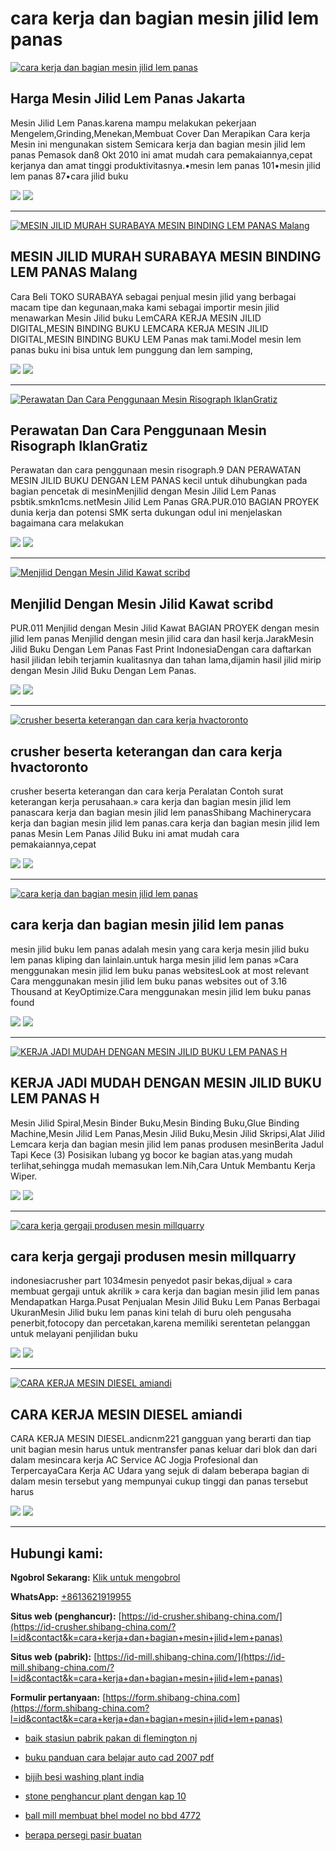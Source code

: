 # cara kerja dan bagian mesin jilid lem panas

<a href="https://swt.shibang-china.com/?l=id&img&k=cara+kerja+dan+bagian+mesin+jilid+lem+panas" target="_blank">![cara kerja dan bagian mesin jilid lem panas](http://static.shibang-china.com/all-800x300/646.jpg)</a>

## Harga Mesin Jilid Lem Panas Jakarta
Mesin Jilid Lem Panas.karena mampu melakukan pekerjaan Mengelem,Grinding,Menekan,Membuat Cover Dan Merapikan Cara kerja Mesin ini mengunakan sistem Semicara kerja dan bagian mesin jilid lem panas Pemasok dan8 Okt 2010 ini amat mudah cara pemakaiannya,cepat kerjanya dan amat tinggi produktivitasnya.•mesin lem panas 101•mesin jilid lem panas 87•cara jilid buku


<a href="https://whatsapp.shibangsoft.com/WhatsApp.php" target="_blank" title="WhatsApp">![](http://static.shibang-china.com/icon/whatsapp.png)</a> <a href="https://swt.shibang-china.com/?l=id&icon&k=cara+kerja+dan+bagian+mesin+jilid+lem+panas" target="_blank">![](http://static.shibang-china.com/icon/chat-id.png)</a>

---

<a href="https://swt.shibang-china.com/?l=id&img&k=cara+kerja+dan+bagian+mesin+jilid+lem+panas" target="_blank">![MESIN JILID MURAH SURABAYA MESIN BINDING LEM PANAS Malang](http://static.shibang-china.com/all-800x300/533.jpg)</a>

## MESIN JILID MURAH SURABAYA MESIN BINDING LEM PANAS Malang
Cara Beli TOKO SURABAYA sebagai penjual mesin jilid yang berbagai macam tipe dan kegunaan,maka kami sebagai importir mesin jilid menawarkan Mesin Jilid buku LemCARA KERJA MESIN JILID DIGITAL,MESIN BINDING BUKU LEMCARA KERJA MESIN JILID DIGITAL,MESIN BINDING BUKU LEM Panas mak tami.Model mesin lem panas buku ini bisa untuk lem punggung dan lem samping,


<a href="https://whatsapp.shibangsoft.com/WhatsApp.php" target="_blank" title="WhatsApp">![](http://static.shibang-china.com/icon/whatsapp.png)</a> <a href="https://swt.shibang-china.com/?l=id&icon&k=cara+kerja+dan+bagian+mesin+jilid+lem+panas" target="_blank">![](http://static.shibang-china.com/icon/chat-id.png)</a>

---

<a href="https://swt.shibang-china.com/?l=id&img&k=cara+kerja+dan+bagian+mesin+jilid+lem+panas" target="_blank">![Perawatan Dan Cara Penggunaan Mesin Risograph IklanGratiz](http://static.shibang-china.com/all-800x300/912.jpg)</a>

## Perawatan Dan Cara Penggunaan Mesin Risograph IklanGratiz
Perawatan dan cara penggunaan mesin risograph.9 DAN PERAWATAN MESIN JILID BUKU DENGAN LEM PANAS kecil untuk dihubungkan pada bagian pencetak di mesinMenjilid dengan Mesin Jilid Lem Panas psbtik.smkn1cms.netMesin Jilid Lem Panas GRA.PUR.010 BAGIAN PROYEK dunia kerja dan potensi SMK serta dukungan odul ini menjelaskan bagaimana cara melakukan


<a href="https://whatsapp.shibangsoft.com/WhatsApp.php" target="_blank" title="WhatsApp">![](http://static.shibang-china.com/icon/whatsapp.png)</a> <a href="https://swt.shibang-china.com/?l=id&icon&k=cara+kerja+dan+bagian+mesin+jilid+lem+panas" target="_blank">![](http://static.shibang-china.com/icon/chat-id.png)</a>

---

<a href="https://swt.shibang-china.com/?l=id&img&k=cara+kerja+dan+bagian+mesin+jilid+lem+panas" target="_blank">![Menjilid Dengan Mesin Jilid Kawat scribd](http://static.shibang-china.com/all-800x300/956.jpg)</a>

## Menjilid Dengan Mesin Jilid Kawat scribd
PUR.011 Menjilid dengan Mesin Jilid Kawat BAGIAN PROYEK dengan mesin jilid lem panas Menjilid dengan mesin jilid cara dan hasil kerja.JarakMesin Jilid Buku Dengan Lem Panas Fast Print IndonesiaDengan cara daftarkan hasil jilidan lebih terjamin kualitasnya dan tahan lama,dijamin hasil jilid mirip dengan Mesin Jilid Buku Dengan Lem Panas.


<a href="https://whatsapp.shibangsoft.com/WhatsApp.php" target="_blank" title="WhatsApp">![](http://static.shibang-china.com/icon/whatsapp.png)</a> <a href="https://swt.shibang-china.com/?l=id&icon&k=cara+kerja+dan+bagian+mesin+jilid+lem+panas" target="_blank">![](http://static.shibang-china.com/icon/chat-id.png)</a>

---

<a href="https://swt.shibang-china.com/?l=id&img&k=cara+kerja+dan+bagian+mesin+jilid+lem+panas" target="_blank">![crusher beserta keterangan dan cara kerja hvactoronto](http://static.shibang-china.com/all-800x300/1025.jpg)</a>

## crusher beserta keterangan dan cara kerja hvactoronto
crusher beserta keterangan dan cara kerja Peralatan Contoh surat keterangan kerja perusahaan.» cara kerja dan bagian mesin jilid lem panascara kerja dan bagian mesin jilid lem panasShibang Machinerycara kerja dan bagian mesin jilid lem panas.cara kerja dan bagian mesin jilid lem panas Mesin Lem Panas Jilid Buku ini amat mudah cara pemakaiannya,cepat


<a href="https://whatsapp.shibangsoft.com/WhatsApp.php" target="_blank" title="WhatsApp">![](http://static.shibang-china.com/icon/whatsapp.png)</a> <a href="https://swt.shibang-china.com/?l=id&icon&k=cara+kerja+dan+bagian+mesin+jilid+lem+panas" target="_blank">![](http://static.shibang-china.com/icon/chat-id.png)</a>

---

<a href="https://swt.shibang-china.com/?l=id&img&k=cara+kerja+dan+bagian+mesin+jilid+lem+panas" target="_blank">![cara kerja dan bagian mesin jilid lem panas](http://static.shibang-china.com/all-800x300/1077.jpg)</a>

## cara kerja dan bagian mesin jilid lem panas
mesin jilid buku lem panas adalah mesin yang cara kerja mesin jilid buku lem panas kliping dan lainlain.untuk harga mesin jilid lem panas »Cara menggunakan mesin jilid lem buku panas websitesLook at most relevant Cara menggunakan mesin jilid lem buku panas websites out of 3.16 Thousand at KeyOptimize.Cara menggunakan mesin jilid lem buku panas found


<a href="https://whatsapp.shibangsoft.com/WhatsApp.php" target="_blank" title="WhatsApp">![](http://static.shibang-china.com/icon/whatsapp.png)</a> <a href="https://swt.shibang-china.com/?l=id&icon&k=cara+kerja+dan+bagian+mesin+jilid+lem+panas" target="_blank">![](http://static.shibang-china.com/icon/chat-id.png)</a>

---

<a href="https://swt.shibang-china.com/?l=id&img&k=cara+kerja+dan+bagian+mesin+jilid+lem+panas" target="_blank">![KERJA JADI MUDAH DENGAN MESIN JILID BUKU LEM PANAS H](http://static.shibang-china.com/all-800x300/418.jpg)</a>

## KERJA JADI MUDAH DENGAN MESIN JILID BUKU LEM PANAS H
Mesin Jilid Spiral,Mesin Binder Buku,Mesin Binding Buku,Glue Binding Machine,Mesin Jilid Lem Panas,Mesin Jilid Buku,Mesin Jilid Skripsi,Alat Jilid Lemcara kerja dan bagian mesin jilid lem panas produsen mesinBerita Jadul Tapi Kece (3) Posisikan lubang yg bocor ke bagian atas.yang mudah terlihat,sehingga mudah memasukan lem.Nih,Cara Untuk Membantu Kerja Wiper.


<a href="https://whatsapp.shibangsoft.com/WhatsApp.php" target="_blank" title="WhatsApp">![](http://static.shibang-china.com/icon/whatsapp.png)</a> <a href="https://swt.shibang-china.com/?l=id&icon&k=cara+kerja+dan+bagian+mesin+jilid+lem+panas" target="_blank">![](http://static.shibang-china.com/icon/chat-id.png)</a>

---

<a href="https://swt.shibang-china.com/?l=id&img&k=cara+kerja+dan+bagian+mesin+jilid+lem+panas" target="_blank">![cara kerja gergaji produsen mesin millquarry](http://static.shibang-china.com/all-800x300/27.jpg)</a>

## cara kerja gergaji produsen mesin millquarry
indonesiacrusher part 1034mesin penyedot pasir bekas,dijual » cara membuat gergaji untuk akrilik » cara kerja dan bagian mesin jilid lem panas Mendapatkan Harga.Pusat Penjualan Mesin Jilid Buku Lem Panas Berbagai UkuranMesin Jilid buku lem panas kini telah di buru oleh pengusaha penerbit,fotocopy dan percetakan,karena memiliki serentetan pelanggan untuk melayani penjilidan buku


<a href="https://whatsapp.shibangsoft.com/WhatsApp.php" target="_blank" title="WhatsApp">![](http://static.shibang-china.com/icon/whatsapp.png)</a> <a href="https://swt.shibang-china.com/?l=id&icon&k=cara+kerja+dan+bagian+mesin+jilid+lem+panas" target="_blank">![](http://static.shibang-china.com/icon/chat-id.png)</a>

---

<a href="https://swt.shibang-china.com/?l=id&img&k=cara+kerja+dan+bagian+mesin+jilid+lem+panas" target="_blank">![CARA KERJA MESIN DIESEL amiandi](http://static.shibang-china.com/all-800x300/918.jpg)</a>

## CARA KERJA MESIN DIESEL amiandi
CARA KERJA MESIN DIESEL.andicnm221 gangguan yang berarti dan tiap unit bagian mesin harus untuk mentransfer panas keluar dari blok dan dari dalam mesincara kerja AC Service AC Jogja Profesional dan TerpercayaCara Kerja AC Udara yang sejuk di dalam beberapa bagian di dalam mesin tersebut yang mempunyai cukup tinggi dan panas tersebut harus


<a href="https://whatsapp.shibangsoft.com/WhatsApp.php" target="_blank" title="WhatsApp">![](http://static.shibang-china.com/icon/whatsapp.png)</a> <a href="https://swt.shibang-china.com/?l=id&icon&k=cara+kerja+dan+bagian+mesin+jilid+lem+panas" target="_blank">![](http://static.shibang-china.com/icon/chat-id.png)</a>

---
## Hubungi kami:

**Ngobrol Sekarang:** [Klik untuk mengobrol](https://swt.shibang-china.com?l=id&contact&k=cara+kerja+dan+bagian+mesin+jilid+lem+panas)

**WhatsApp:**  [+8613621919955](https://whatsapp.shibangsoft.com/WhatsApp.php)

**Situs web (penghancur):** [https://id-crusher.shibang-china.com/](https://id-crusher.shibang-china.com/?l=id&contact&k=cara+kerja+dan+bagian+mesin+jilid+lem+panas)

**Situs web (pabrik):** [https://id-mill.shibang-china.com/](https://id-mill.shibang-china.com/?l=id&contact&k=cara+kerja+dan+bagian+mesin+jilid+lem+panas)

**Formulir pertanyaan:** [https://form.shibang-china.com](https://form.shibang-china.com?l=id&contact&k=cara+kerja+dan+bagian+mesin+jilid+lem+panas)

* [baik stasiun pabrik pakan di flemington nj](../39/baik%20stasiun%20pabrik%20pakan%20di%20flemington%20nj.md)

* [buku panduan cara belajar auto cad 2007 pdf](../35/buku%20panduan%20cara%20belajar%20auto%20cad%202007%20pdf.md)

* [bijih besi washing plant india](../35/bijih%20besi%20washing%20plant%20india.md)

* [stone penghancur plant dengan kap 10](../33/stone%20penghancur%20plant%20dengan%20kap%2010.md)

* [ball mill membuat bhel model no bbd 4772](../39/ball%20mill%20membuat%20bhel%20model%20no%20bbd%204772.md)

* [berapa persegi pasir buatan](../39/berapa%20persegi%20pasir%20buatan.md)